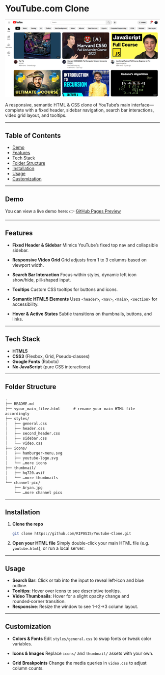 # YouTube.com Clone

![alt text](image.png)

A responsive, semantic HTML & CSS clone of YouTube’s main interface—complete with a fixed header, sidebar navigation, search bar interactions, video grid layout, and tooltips.

---

## Table of Contents

* [Demo](#demo)
* [Features](#features)
* [Tech Stack](#tech-stack)
* [Folder Structure](#folder-structure)
* [Installation](#installation)
* [Usage](#usage)
* [Customization](#customization)

---

## Demo

You can view a live demo here:
👉 [GitHub Pages Preview](https://rip0sis.github.io/Youtube-Clone/youtube.htm)

---

## Features

* **Fixed Header & Sidebar**
  Mimics YouTube’s fixed top nav and collapsible sidebar.

* **Responsive Video Grid**
  Grid adjusts from 1 to 3 columns based on viewport width.

* **Search Bar Interaction**
  Focus‑within styles, dynamic left icon show/hide, pill‑shaped input.

* **Tooltips**
  Custom CSS tooltips for buttons and icons.

* **Semantic HTML5 Elements**
  Uses `<header>`, `<nav>`, `<main>`, `<section>` for accessibility.

* **Hover & Active States**
  Subtle transitions on thumbnails, buttons, and links.

---

## Tech Stack

* **HTML5**
* **CSS3** (Flexbox, Grid, Pseudo‑classes)
* **Google Fonts** (Roboto)
* **No JavaScript** (pure CSS interactions)

---

## Folder Structure

```
.
├── README.md
├── <your_main_file>.html      # rename your main HTML file accordingly
├── styles/
│   ├── general.css
│   ├── header.css
│   ├── second_header.css
│   ├── sidebar.css
│   └── video.css
├── icons/
│   ├── hamburger-menu.svg
│   ├── youtube-logo.svg
│   └── …more icons
├── thumbnail/
│   ├── hq720.avif
│   └── …more thumbnails
└── channel-pic/
    ├── Aryan.jpg
    └── …more channel pics
```

---

## Installation

1. **Clone the repo**

   ```bash
   git clone https://github.com/RIP0SIS/Youtube-Clone.git
   ```

2. **Open your HTML file**
   Simply double-click your main HTML file (e.g. `youtube.html`), or run a local server:

---

## Usage

* **Search Bar**: Click or tab into the input to reveal left‑icon and blue outline.
* **Tooltips**: Hover over icons to see descriptive tooltips.
* **Video Thumbnails**: Hover for a slight opacity change and rounded‑corner transition.
* **Responsive**: Resize the window to see 1→2→3 column layout.

---

## Customization

* **Colors & Fonts**
  Edit `styles/general.css` to swap fonts or tweak color variables.

* **Icons & Images**
  Replace `icons/` and `thumbnail/` assets with your own.

* **Grid Breakpoints**
  Change the media queries in `video.css` to adjust column counts.
